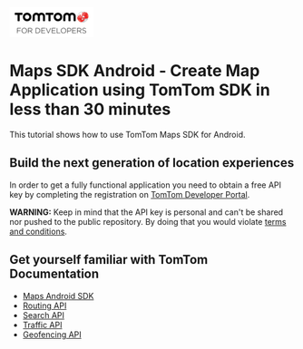 ![TomTom Logo](assets/tomtom.png)

# Maps SDK Android - Create Map Application using TomTom SDK in less than 30 minutes

This tutorial shows how to use TomTom Maps SDK for Android.

## Build the next generation of location experiences

In order to get a fully functional application you need to obtain a free API key
by completing the registration on [TomTom Developer Portal](
https://developer.tomtom.com/user/register).

**WARNING:** Keep in mind that the API key is personal and can't be shared nor pushed to the public repository. By doing that you would violate [terms and conditions](
https://developer.tomtom.com/terms-and-conditions).

## Get yourself familiar with TomTom Documentation

- [Maps Android SDK](https://developer.tomtom.com/maps-android-sdk/map-examples)
- [Routing API](https://developer.tomtom.com/routing-api/routing-api-documentation)
- [Search API](https://developer.tomtom.com/search-api/search-api-documentation)
- [Traffic API](https://developer.tomtom.com/traffic-api/traffic-api-documentation)
- [Geofencing API](https://developer.tomtom.com/geofencing-api-public-preview/geofencing-documentation)
